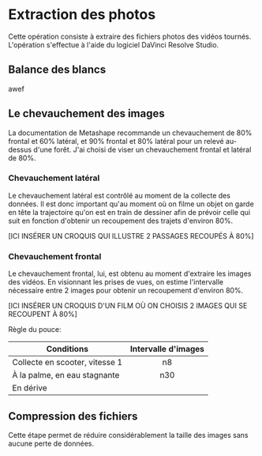 # Extraction des photos

Cette opération consiste à extraire des fichiers photos des vidéos tournés. L'opération s'effectue à l'aide du logiciel DaVinci Resolve Studio.

## Balance des blancs

awef

## Le chevauchement des images

La documentation de Metashape recommande un chevauchement de 80% frontal et 60% latéral, et 90% frontal et 80% latéral pour un relevé au-dessus d'une forêt. J'ai choisi de viser un chevauchement frontal et latéral de 80%.

### Chevauchement latéral

Le chevauchement latéral est contrôlé au moment de la collecte des données. Il est donc important qu'au moment où on filme un objet on garde en tête la trajectoire qu'on est en train de dessiner afin de prévoir celle qui suit en fonction d'obtenir un recoupement des trajets d'environ 80%.

[ICI INSÉRER UN CROQUIS QUI ILLUSTRE 2 PASSAGES RECOUPÉS À 80%]

### Chevauchement frontal

Le chevauchement frontal, lui, est obtenu au moment d'extraire les images des vidéos. En visionnant les prises de vues, on estime l'intervalle nécessaire entre 2 images pour obtenir un recoupement d'environ 80%.

[ICI INSÉRER UN CROQUIS D'UN FILM OÙ ON CHOISIS 2 IMAGES QUI SE RECOUPENT À 80%]

Règle du pouce:

| Conditions                     | Intervalle d'images |
| ------------------------------ | :-----------------: |
| Collecte en scooter, vitesse 1 |         n8          |
| À la palme, en eau stagnante   |         n30         |
| En dérive                      |                     |

## Compression des fichiers

Cette étape permet de réduire considérablement la taille des images sans aucune perte de données.
